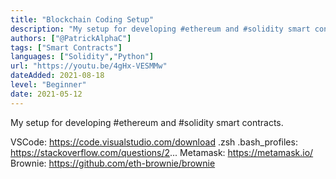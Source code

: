 ```yaml
---
title: "Blockchain Coding Setup"
description: "My setup for developing #ethereum and #solidity smart contracts."
authors: ["@PatrickAlphaC"]
tags: ["Smart Contracts"]
languages: ["Solidity","Python"]
url: "https://youtu.be/4gHx-VESMMw"
dateAdded: 2021-08-18
level: "Beginner"
date: 2021-05-12
---
```


My setup for developing #ethereum and #solidity smart contracts. 

VSCode: https://code.visualstudio.com/download
.zsh .bash_profiles: https://stackoverflow.com/questions/2...
Metamask: https://metamask.io/
Brownie: https://github.com/eth-brownie/brownie